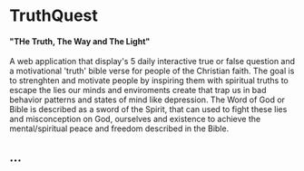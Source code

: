 # TruthQuest
#### "THe Truth, The Way and The Light"
A web application that display's 5 daily interactive true or false question and a motivational 'truth' bible verse for people of the Christian faith. The goal is to strenghten and motivate people by inspiring them with spiritual truths to escape the lies our minds and enviroments create that trap us in bad behavior patterns and states of mind like depression. The Word of God or Bible is described as a sword of the Spirit, that can used to fight these lies and misconception on God, ourselves and existence to achieve the mental/spiritual peace and freedom described in the Bible.

...
---
